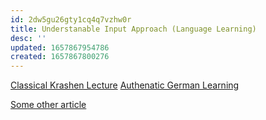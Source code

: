 ```yaml
---
id: 2dw5gu26gty1cq4q7vzhw0r
title: Understanable Input Approach (Language Learning)
desc: ''
updated: 1657867954786
created: 1657867800276
---
```


[Classical Krashen Lecture](https://www.youtube.com/watch?time_continue=2&v=NiTsduRreug&feature=emb_logo)
[Authenatic German Learning](https://www.authenticgermanlearning.com/german-podcast/)


[Some other article](https://www.leonardoenglish.com/blog/comprehensible-input)